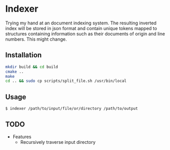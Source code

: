 # Indexer
Trying my hand at an document indexing system. The resulting inverted index will be stored in json format and contain unique tokens mapped to structures containing information such as their documents of origin and line numbers. This might change.

## Installation
```sh
mkdir build && cd build
cmake ..
make
cd .. && sudo cp scripts/split_file.sh /usr/bin/local
```
## Usage
```sh
$ indexer /path/to/input/file/or/directory /path/to/output
```

## TODO
* Features
    * Recursively traverse input directory
    